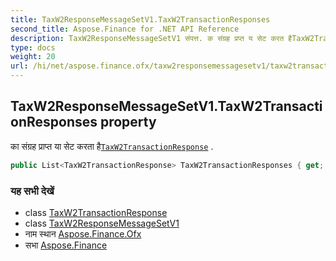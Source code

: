 ```yaml
---
title: TaxW2ResponseMessageSetV1.TaxW2TransactionResponses
second_title: Aspose.Finance for .NET API Reference
description: TaxW2ResponseMessageSetV1 संपत्त. क संग्रह प्रप्त य सेट करत हैTaxW2TransactionResponse .
type: docs
weight: 20
url: /hi/net/aspose.finance.ofx/taxw2responsemessagesetv1/taxw2transactionresponses/
---
```

## TaxW2ResponseMessageSetV1.TaxW2TransactionResponses property

का संग्रह प्राप्त या सेट करता है[`TaxW2TransactionResponse`](../../../aspose.finance.ofx.taxw2/taxw2transactionresponse/) .

```csharp
public List<TaxW2TransactionResponse> TaxW2TransactionResponses { get; set; }
```

### यह सभी देखें

* class [TaxW2TransactionResponse](../../../aspose.finance.ofx.taxw2/taxw2transactionresponse/)
* class [TaxW2ResponseMessageSetV1](../)
* नाम स्थान [Aspose.Finance.Ofx](../../taxw2responsemessagesetv1/)
* सभा [Aspose.Finance](../../../)


